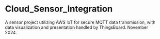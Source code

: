 # Cloud_Sensor_Integration
A sensor project utilizing AWS IoT for secure MQTT data transmission, with data visualization and presentation handled by ThingsBoard.  November 2024.
